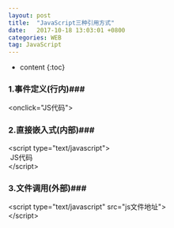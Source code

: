 ```yaml
---
layout: post
title:  "JavaScript三种引用方式"
date:   2017-10-18 13:03:01 +0800
categories: WEB
tag: JavaScript
---
```


* content
{:toc}

### 1.事件定义(行内)###

&lt;onclick="JS代码"&gt;<br>

### 2.直接嵌入式(内部)###

&lt;script type="text/javascript"&gt;<br>
&nbsp;JS代码<br>
&lt;/script&gt;<br>

### 3.文件调用(外部)###

&lt;script type="text/javascript" src="js文件地址"&gt;<br>
&lt;/script&gt;

